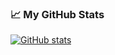 ### 📈 My GitHub Stats
[![GitHub stats](https://github-readme-stats.vercel.app/api?username=coolerguy71&show_icons=true&theme=gotham)](#)
